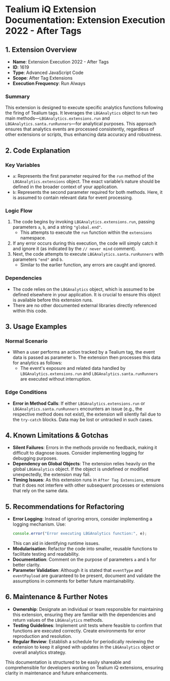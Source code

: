 # Tealium iQ Extension Documentation: Extension Execution 2022 - After Tags

## 1. Extension Overview

- **Name**: Extension Execution 2022 - After Tags
- **ID**: 1619
- **Type**: Advanced JavaScript Code
- **Scope**: After Tag Extensions
- **Execution Frequency**: Run Always

### Summary
This extension is designed to execute specific analytics functions following the firing of Tealium tags. It leverages the `LBGAnalytics` object to run two main methods—`LBGAnalytics.extensions.run` and `LBGAnalytics.santa.runRunners`—for analytical purposes. This approach ensures that analytics events are processed consistently, regardless of other extensions or scripts, thus enhancing data accuracy and robustness.

## 2. Code Explanation

### Key Variables
- `a`: Represents the first parameter required for the `run` method of the `LBGAnalytics.extensions` object. The exact variable’s nature should be defined in the broader context of your application.
- `b`: Represents the second parameter required for both methods. Here, it is assumed to contain relevant data for event processing.

### Logic Flow
1. The code begins by invoking `LBGAnalytics.extensions.run`, passing parameters `a`, `b`, and a string `"global.end"`.
   - This attempts to execute the `run` function within the `extensions` namespace.
2. If any error occurs during this execution, the code will simply catch it and ignore it (as indicated by the `// never mind` comment).
3. Next, the code attempts to execute `LBGAnalytics.santa.runRunners` with parameters `"end"` and `b`.
   - Similar to the earlier function, any errors are caught and ignored.

### Dependencies
- The code relies on the `LBGAnalytics` object, which is assumed to be defined elsewhere in your application. It is crucial to ensure this object is available before this extension runs.
- There are no other documented external libraries directly referenced within this code.

## 3. Usage Examples

### Normal Scenario
- When a user performs an action tracked by a Tealium tag, the event data is passed as parameter `b`. The extension then processes this data for analytics as follows:
  - The event's exposure and related data handled by `LBGAnalytics.extensions.run` and `LBGAnalytics.santa.runRunners` are executed without interruption.
  
### Edge Conditions
- **Error in Method Calls**: If either `LBGAnalytics.extensions.run` or `LBGAnalytics.santa.runRunners` encounters an issue (e.g., the respective method does not exist), the extension will silently fail due to the `try-catch` blocks. Data may be lost or untracked in such cases.
  
## 4. Known Limitations & Gotchas

- **Silent Failures**: Errors in the methods provide no feedback, making it difficult to diagnose issues. Consider implementing logging for debugging purposes.
- **Dependency on Global Objects**: The extension relies heavily on the global `LBGAnalytics` object. If the object is undefined or modified unexpectedly, the extension may fail.
- **Timing Issues**: As this extension runs in `After Tag Extensions`, ensure that it does not interfere with other subsequent processes or extensions that rely on the same data.

## 5. Recommendations for Refactoring

- **Error Logging**: Instead of ignoring errors, consider implementing a logging mechanism. Use:
  ```javascript
  console.error("Error executing LBGAnalytics function:", e);
  ```
  This can aid in identifying runtime issues.
- **Modularisation**: Refactor the code into smaller, reusable functions to facilitate testing and readability.
- **Documentation**: Comment on the purpose of parameters `a` and `b` for better clarity.
- **Parameter Validation**: Although it is stated that `eventType` and `eventPayload` are guaranteed to be present, document and validate the assumptions in comments for better future maintainability.

## 6. Maintenance & Further Notes

- **Ownership**: Designate an individual or team responsible for maintaining this extension, ensuring they are familiar with the dependencies and return values of the `LBGAnalytics` methods.
- **Testing Guidelines**: Implement unit tests where feasible to confirm that functions are executed correctly. Create environments for error reproduction and resolution.
- **Regular Review**: Establish a schedule for periodically reviewing the extension to keep it aligned with updates in the `LBGAnalytics` object or overall analytics strategy.

This documentation is structured to be easily shareable and comprehensible for developers working on Tealium iQ extensions, ensuring clarity in maintenance and future enhancements.